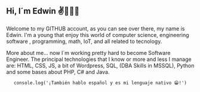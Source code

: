 
## Hi, I´m Edwin  ✌👋🏼😁

Welcome to  my GITHUB account, as you can see over there, my name is Edwin. I'm a young that enjoy this world of computer science, engineering software , programming, math, IoT, and all related to tecnology.

More about me... now I´m working pretty hard to become Software Engineer. The principal technologies that I know or more and less I manage are: HTML, CSS, JS, a bit of Wordpress, SQL, (DBA Skills in MSSQL), Python and some bases about PHP, C# and Java.

<center>
   
   `console.log('¡También hablo español y es mi lenguaje nativo 😁!')` 
   
</center>
    
